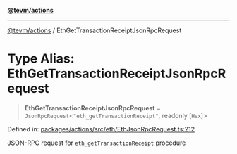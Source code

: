 [**@tevm/actions**](../README.md)

***

[@tevm/actions](../globals.md) / EthGetTransactionReceiptJsonRpcRequest

# Type Alias: EthGetTransactionReceiptJsonRpcRequest

> **EthGetTransactionReceiptJsonRpcRequest** = `JsonRpcRequest`\<`"eth_getTransactionReceipt"`, readonly \[`Hex`\]\>

Defined in: [packages/actions/src/eth/EthJsonRpcRequest.ts:212](https://github.com/evmts/tevm-monorepo/blob/main/packages/actions/src/eth/EthJsonRpcRequest.ts#L212)

JSON-RPC request for `eth_getTransactionReceipt` procedure
